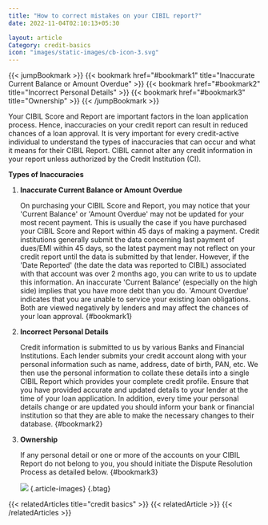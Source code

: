 ```yaml
---
title: "How to correct mistakes on your CIBIL report?"
date: 2022-11-04T02:10:13+05:30

layout: article
Category: credit-basics
icon: "images/static-images/cb-icon-3.svg"
---
```


{{< jumpBookmark >}}
  {{< bookmark href="#bookmark1" title="Inaccurate Current Balance or Amount Overdue" >}}
  {{< bookmark href="#bookmark2" title="Incorrect Personal Details" >}}
  {{< bookmark href="#bookmark3" title="Ownership" >}}
{{< /jumpBookmark >}}

Your CIBIL Score and Report are important factors in the loan application process. Hence, inaccuracies on your credit report can result in reduced chances of a loan approval. It is very important for every credit-active individual to understand the types of inaccuracies that can occur and what it means for their CIBIL Report. CIBIL cannot alter any credit information in your report unless authorized by the Credit Institution (CI).

**Types of Inaccuracies**
1. **Inaccurate Current Balance or Amount Overdue**

    On purchasing your CIBIL Score and Report, you may notice that your 'Current Balance' or 'Amount Overdue' may not be updated for your most recent payment. This is usually the case if you have purchased your CIBIL Score and Report within 45 days of making a payment. Credit institutions generally submit the data concerning last payment of dues/EMI within 45 days, so the latest payment may not reflect on your credit report until the data is submitted by that lender. However, if the 'Date Reported' (the date the data was reported to CIBIL) associated with that account was over 2 months ago, you can write to us to update this information. An inaccurate 'Current Balance' (especially on the high side) implies that you have more debt than you do. 'Amount Overdue' indicates that you are unable to service your existing loan obligations. Both are viewed negatively by lenders and may affect the chances of your loan approval.
    {#bookmark1}

2. **Incorrect Personal Details**

    Credit information is submitted to us by various Banks and Financial Institutions. Each lender submits your credit account along with your personal information such as name, address, date of birth, PAN, etc. We then use the personal information to collate these details into a single CIBIL Report which provides your complete credit profile.
    Ensure that you have provided accurate and updated details to your lender at the time of your loan application. In addition, every time your personal details change or are updated you should inform your bank or financial institution so that they are able to make the necessary changes to their database.
    {#bookmark2}

3. **Ownership**

    If any personal detail or one or more of the accounts on your CIBIL Report do not belong to you, you should initiate the Dispute Resolution Process as detailed below.
    {#bookmark3}

    ![](../../../../images/article-images/image6.png)
    {.article-images}
{.btag}

{{< relatedArticles title="credit basics" >}}
  {{< relatedArticle >}}
{{< /relatedArticles >}}